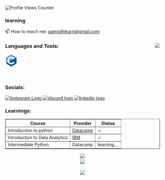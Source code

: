 

<img src="https://komarev.com/ghpvc/?username=abhisekh-99" alt="Profile Views Counter">

<h3 align="left">learning</h3>

<p>
    📫 How to reach me:
    <a href="mailto:abba23cs@cmrit.ac.in@gmail.com">samridhlearn@gmail.com</a>
</p>


###

<img align="right" height="150" src="https://i.imgflip.com/8g5ts4.gif"  />

###
<h3 align="left">Languages and Tools:</h3>
<p align="left">
    <a href="https://www.cprogramming.com/" target="_blank" rel="noreferrer">
        <img src="https://raw.githubusercontent.com/devicons/devicon/master/icons/c/c-original.svg" alt="c" width="40" height="40"/>
    </a>
   
    
    
    
</p>
<br>
<h3>Socials:</h3>
<div align="left">
  <a href="https://www.instagram.com/abhiisekkh/" target="_blank" rel="noopener noreferrer">
    <img src="https://img.shields.io/static/v1?message=Instagram&logo=instagram&label=&color=E4405F&logoColor=white&labelColor=&style=for-the-badge" height="35" alt="Instagram Logo" />
  </a>
    
  <a href="https://discordapp.com/users/905480726886105149" target="_blank" rel="noopener noreferrer">
  <img src="https://img.shields.io/static/v1?message=Discord&logo=discord&label=&color=7289DA&logoColor=white&labelColor=&style=for-the-badge" height="35" alt="discord logo"  />
  </a> 
  
  <a href="https://www.linkedin.com/in/abhiisekkh/" target="_blank" rel="noopener noreferrer">
  <img src="https://img.shields.io/static/v1?message=LinkedIn&logo=linkedin&label=&color=0077B5&logoColor=white&labelColor=&style=for-the-badge" height="35" alt="linkedin logo"  />
  </a>
</div>

<h3 align="left" dir="auto">Learnings:</h3>
<table border="1px">
    <thead>
        <tr>
            <th>Course</th>
            <th>Provider</th>
            <th>Status</th>
        </tr>
    </thead>
    <tbody>
        <tr>
            <td>Introduction to python</td> 
            <td><a href="https://www.datacamp.com/completed/statement-of-accomplishment/course/28dc6bd202848942b3fc6022949818871753ab65" title="datacamp">Datacamp</a></td>
            <td>✓</td>
        </tr>
        <tr>
            <td>Introduction to Data Analytics</td>
            <td><a href="https://www.coursera.org/account/accomplishments/verify/5LVEPZXMM7V6" title="IBM">IBM</a></td>
            <td>✓</td>
        </tr>
        <tr>
            <td>Intermediate Python</td>
            <td>Datacamp</td>
            <td>learning....</td>
        </tr>
    </tbody>
</table>


<div align="center">



![](https://github-readme-streak-stats.herokuapp.com/?user=samridz8&theme=dark&hide_border=false)<br/>
![](https://github-readme-stats.vercel.app/api/top-langs/?username=samridz8&theme=dark&hide_border=false&include_all_commits=false&count_private=false&layout=compact)



<img align="center" src="https://github-readme-activity-graph.vercel.app/graph?username=samridz8&theme=tokyo-night"/>






</div>
